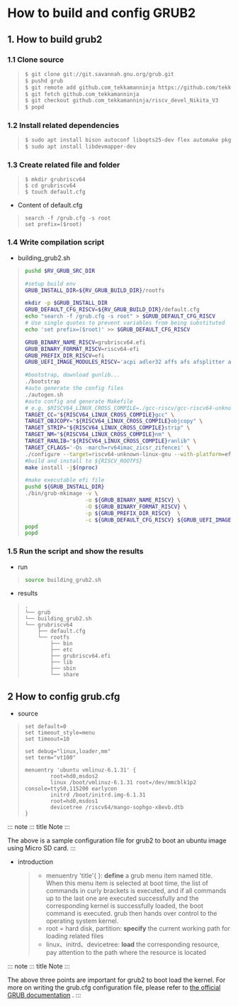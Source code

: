 # How to build and config GRUB2

## 1. How to build grub2

### 1.1 Clone source

> ``` sh
> $ git clone git://git.savannah.gnu.org/grub.git
> $ pushd grub
> $ git remote add github.com_tekkamanninja https://github.com/tekkamanninja/grub.git
> $ git fetch github.com_tekkamanninja
> $ git checkout github.com_tekkamanninja/riscv_devel_Nikita_V3
> $ popd
> ```

### 1.2 Install related dependencies

> ``` sh
> $ sudo apt install bison autoconf libopts25-dev flex automake pkg-config gettext autopoint
> $ sudo apt install libdevmapper-dev
> ```

### 1.3 Create related file and folder

> ``` 
> $ mkdir grubriscv64
> $ cd grubriscv64
> $ touch default.cfg
> ```

-   Content of default.cfg

> ``` 
> search -f /grub.cfg -s root
> set prefix=($root)
> ```

### 1.4 Write compilation script

-   building_grub2.sh

> ``` sh
> pushd $RV_GRUB_SRC_DIR
>
> #setup build env
> GRUB_INSTALL_DIR=${RV_GRUB_BUILD_DIR}/rootfs
>
> mkdir -p $GRUB_INSTALL_DIR
> GRUB_DEFAULT_CFG_RISCV=${RV_GRUB_BUILD_DIR}/default.cfg
> echo "search -f /grub.cfg -s root" > $GRUB_DEFAULT_CFG_RISCV
> # Use single quotes to prevent variables from being substituted
> echo 'set prefix=($root)' >> $GRUB_DEFAULT_CFG_RISCV
>
> GRUB_BINARY_NAME_RISCV=grubriscv64.efi
> GRUB_BINARY_FORMAT_RISCV=riscv64-efi
> GRUB_PREFIX_DIR_RISCV=efi
> GRUB_UEFI_IMAGE_MODULES_RISCV='acpi adler32 affs afs afsplitter all_video archelp bfs bitmap bitmap_scale blocklist boot bswap_test btrfs bufio cat cbfs chain cmdline_cat_test cmp cmp_test configfile cpio_be cpio crc64 cryptodisk crypto ctz_test datehook date datetime diskfilter disk div div_test dm_nv echo efifwsetup efi_gop efinet elf eval exfat exfctest ext2 extcmd f2fs fat fdt file font fshelp functional_test gcry_arcfour gcry_blowfish gcry_camellia gcry_cast5 gcry_crc gcry_des gcry_dsa gcry_idea gcry_md4 gcry_md5 gcry_rfc2268 gcry_rijndael gcry_rmd160 gcry_rsa gcry_seed gcry_serpent gcry_sha1 gcry_sha256 gcry_sha512 gcry_tiger gcry_twofish gcry_whirlpool geli gettext gfxmenu gfxterm_background gfxterm_menu gfxterm gptsync gzio halt hashsum hello help hexdump hfs hfspluscomp hfsplus http iso9660 jfs jpeg json keystatus ldm linux loadenv loopback lsacpi lsefimmap lsefi lsefisystab lsmmap ls lssal luks2 luks lvm lzopio macbless macho mdraid09_be mdraid09 mdraid1x memdisk memrw minicmd minix2_be minix2 minix3_be minix3 minix_be minix mmap mpi msdospart mul_test net newc nilfs2 normal ntfscomp ntfs odc offsetio part_acorn part_amiga part_apple part_bsd part_dfly part_dvh part_gpt part_msdos part_plan part_sun part_sunpc parttool password password_pbkdf2 pbkdf2 pbkdf2_test pgp png priority_queue probe procfs progress raid5rec raid6rec read reboot regexp reiserfs romfs scsi search_fs_file search_fs_uuid search_label search serial setjmp setjmp_test sfs shift_test signature_test sleep sleep_test smbios squash4 strtoull_test syslinuxcfg tar terminal terminfo test_blockarg testload test testspeed tftp tga time tpm trig tr true udf ufs1_be ufs1 ufs2 video_colors video_fb videoinfo video videotest_checksum videotest xfs xnu_uuid xnu_uuid_test xzio zfscrypt zfsinfo zfs zstd'
>
> #bootstrap, download gunlib...
> ./bootstrap
> #auto generate the config files
> ./autogen.sh
> #auto config and generate Makefile
> # e.g. $RISCV64_LINUX_CROSS_COMPILE=./gcc-riscv/gcc-riscv64-unknown-linux-gnu/bin/riscv64-unknown-linux-gnu-
> TARGET_CC="${RISCV64_LINUX_CROSS_COMPILE}gcc" \
> TARGET_OBJCOPY="${RISCV64_LINUX_CROSS_COMPILE}objcopy" \
> TARGET_STRIP="${RISCV64_LINUX_CROSS_COMPILE}strip" \
> TARGET_NM="${RISCV64_LINUX_CROSS_COMPILE}nm" \
> TARGET_RANLIB="${RISCV64_LINUX_CROSS_COMPILE}ranlib" \
> TARGET_CFLAGS='-Os -march=rv64imac_zicsr_zifencei' \
> ./configure --target=riscv64-unknown-linux-gnu --with-platform=efi --prefix=$GRUB_INSTALL_DIR
> #build and install to ${RISCV_ROOTFS}
> make install -j$(nproc)
>
> #make executable efi file
> pushd ${GRUB_INSTALL_DIR}
> ./bin/grub-mkimage -v \
>                    -o ${GRUB_BINARY_NAME_RISCV} \
>                    -O ${GRUB_BINARY_FORMAT_RISCV} \
>                    -p ${GRUB_PREFIX_DIR_RISCV}  \
>                    -c ${GRUB_DEFAULT_CFG_RISCV} ${GRUB_UEFI_IMAGE_MODULES_RISCV}
> popd
> popd
> ```

### 1.5 Run the script and show the results

-   run

> ``` sh
> source building_grub2.sh
> ```

-   results

> ``` 
> .
> └── grub
> └── building_grub2.sh
> └── grubriscv64
>     ├── default.cfg
>     └── rootfs
>         ├── bin
>         ├── etc
>         ├── grubriscv64.efi
>         ├── lib
>         ├── sbin
>         └── share
> ```

## 2 How to config grub.cfg

-   source

> ``` 
> set default=0
> set timeout_style=menu
> set timeout=10
>
> set debug="linux,loader,mm"
> set term="vt100"
>
> menuentry 'ubuntu vmlinuz-6.1.31' {
>         root=hd0,msdos2
>         linux /boot/vmlinuz-6.1.31 root=/dev/mmcblk1p2 console=ttyS0,115200 earlycon
>         initrd /boot/initrd.img-6.1.31
>         root=hd0,msdos1
>         devicetree /riscv64/mango-sophgo-x8evb.dtb
> }
> ```

::: note
::: title
Note
:::

The above is a sample configuration file for grub2 to boot an ubuntu
image using Micro SD card.
:::

-   introduction

    > -   menuentry \'title\'{ }: **define** a grub menu item named
    >     title. When this menu item is selected at boot time, the list
    >     of commands in curly brackets is executed, and if all commands
    >     up to the last one are executed successfully and the
    >     corresponding kernel is successfully loaded, the boot command
    >     is executed. grub then hands over control to the operating
    >     system kernel.
    > -   root = hard disk, partition: **specify** the current working
    >     path for loading related files
    > -   linux、initrd、devicetree: **load** the corresponding
    >     resource, pay attention to the path where the resource is
    >     located

::: note
::: title
Note
:::

The above three points are important for grub2 to boot load the kernel.
For more on writing the grub.cfg configuration file, please refer to
[the official GRUB
documentation](https://www.gnu.org/software/grub/manual/html_node/Shell_002dlike-scripting.html#Shell_002dlike-scripting)
.
:::
